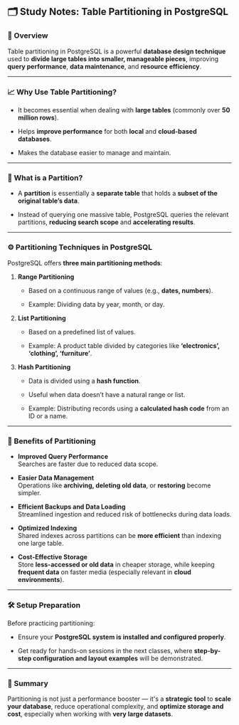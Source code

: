 ## 🗂️ Study Notes: Table Partitioning in PostgreSQL

### 📌 Overview

Table partitioning in PostgreSQL is a powerful **database design technique** used to **divide large tables into smaller, manageable pieces**, improving **query performance**, **data maintenance**, and **resource efficiency**.

---

### 📈 Why Use Table Partitioning?

- It becomes essential when dealing with **large tables** (commonly over **50 million rows**).
    
- Helps **improve performance** for both **local** and **cloud-based databases**.
    
- Makes the database easier to manage and maintain.
    

---

### 🧩 What is a Partition?

- A **partition** is essentially a **separate table** that holds a **subset of the original table’s data**.
    
- Instead of querying one massive table, PostgreSQL queries the relevant partitions, **reducing search scope** and **accelerating results**.
    

---

### ⚙️ Partitioning Techniques in PostgreSQL

PostgreSQL offers **three main partitioning methods**:

1. **Range Partitioning**
    
    - Based on a continuous range of values (e.g., **dates, numbers**).
        
    - Example: Dividing data by year, month, or day.
        
2. **List Partitioning**
    
    - Based on a predefined list of values.
        
    - Example: A product table divided by categories like **‘electronics’, ‘clothing’, ‘furniture’**.
        
3. **Hash Partitioning**
    
    - Data is divided using a **hash function**.
        
    - Useful when data doesn’t have a natural range or list.
        
    - Example: Distributing records using a **calculated hash code** from an ID or a name.
        

---

### 🚀 Benefits of Partitioning

- **Improved Query Performance**  
    Searches are faster due to reduced data scope.
    
- **Easier Data Management**  
    Operations like **archiving, deleting old data**, or **restoring** become simpler.
    
- **Efficient Backups and Data Loading**  
    Streamlined ingestion and reduced risk of bottlenecks during data loads.
    
- **Optimized Indexing**  
    Shared indexes across partitions can be **more efficient** than indexing one large table.
    
- **Cost-Effective Storage**  
    Store **less-accessed or old data** in cheaper storage, while keeping **frequent data** on faster media (especially relevant in **cloud environments**).
    

---

### 🛠️ Setup Preparation

Before practicing partitioning:

- Ensure your **PostgreSQL system is installed and configured properly**.
    
- Get ready for hands-on sessions in the next classes, where **step-by-step configuration and layout examples** will be demonstrated.
    

---

### 🧠 Summary

Partitioning is not just a performance booster — it's a **strategic tool** to **scale your database**, reduce operational complexity, and **optimize storage and cost**, especially when working with **very large datasets**.